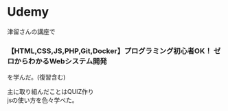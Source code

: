 # Udemy

津留さんの講座で  

### 【HTML,CSS,JS,PHP,Git,Docker】プログラミング初心者OK！  ゼロからわかるWebシステム開発
を学んだ。(復習含む)  

主に取り組んだことはQUIZ作り  
jsの使い方を色々学べた。
